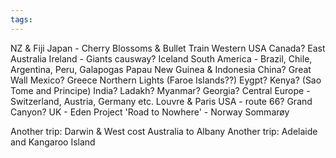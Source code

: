 ```yaml
---
tags:
---
```


NZ & Fiji
Japan - Cherry Blossoms & Bullet Train
Western USA
Canada?
East Australia
Ireland - Giants causway?
Iceland
South America - Brazil, Chile, Argentina, Peru, Galapogas
Papau New Guinea & Indonesia
China? Great Wall
Mexico?
Greece
Northern Lights (Faroe Islands??)
Eygpt?
Kenya? (Sao Tome and Principe)
India? Ladakh?
Myanmar?
Georgia?
Central Europe - Switzerland, Austria, Germany etc.
Louvre & Paris
USA - route 66? Grand Canyon?
UK - Eden Project
'Road to Nowhere' - Norway
Sommarøy

Another trip: Darwin & West cost Australia to Albany
Another trip: Adelaide and Kangaroo Island